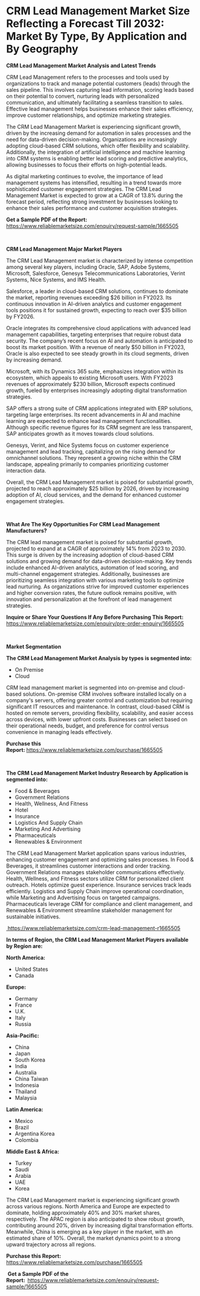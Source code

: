 <p><h1>CRM Lead Management Market Size Reflecting a Forecast Till 2032: Market By Type, By Application and By Geography</h1></p><p><strong>CRM Lead Management Market Analysis and Latest Trends</strong></p>
<p><p>CRM Lead Management refers to the processes and tools used by organizations to track and manage potential customers (leads) through the sales pipeline. This involves capturing lead information, scoring leads based on their potential to convert, nurturing leads with personalized communication, and ultimately facilitating a seamless transition to sales. Effective lead management helps businesses enhance their sales efficiency, improve customer relationships, and optimize marketing strategies.</p><p>The CRM Lead Management Market is experiencing significant growth, driven by the increasing demand for automation in sales processes and the need for data-driven decision-making. Organizations are increasingly adopting cloud-based CRM solutions, which offer flexibility and scalability. Additionally, the integration of artificial intelligence and machine learning into CRM systems is enabling better lead scoring and predictive analytics, allowing businesses to focus their efforts on high-potential leads.</p><p>As digital marketing continues to evolve, the importance of lead management systems has intensified, resulting in a trend towards more sophisticated customer engagement strategies. The CRM Lead Management Market is expected to grow at a CAGR of 13.8% during the forecast period, reflecting strong investment by businesses looking to enhance their sales performance and customer acquisition strategies.</p></p>
<p><strong>Get a Sample PDF of the Report:&nbsp;</strong> <a href="https://www.reliablemarketsize.com/enquiry/request-sample/1665505?utm_campaign=3584&utm_medium=2&utm_source=Github&utm_content=ia&utm_term=20042025&utm_id=crm-lead-management">https://www.reliablemarketsize.com/enquiry/request-sample/1665505</a></p>
<p>&nbsp;</p>
<p><strong>CRM Lead Management Major Market Players</strong></p>
<p><p>The CRM Lead Management market is characterized by intense competition among several key players, including Oracle, SAP, Adobe Systems, Microsoft, Salesforce, Genesys Telecommunications Laboratories, Verint Systems, Nice Systems, and IMS Health.</p><p>Salesforce, a leader in cloud-based CRM solutions, continues to dominate the market, reporting revenues exceeding $26 billion in FY2023. Its continuous innovation in AI-driven analytics and customer engagement tools positions it for sustained growth, expecting to reach over $35 billion by FY2026.</p><p>Oracle integrates its comprehensive cloud applications with advanced lead management capabilities, targeting enterprises that require robust data security. The company’s recent focus on AI and automation is anticipated to boost its market position. With a revenue of nearly $50 billion in FY2023, Oracle is also expected to see steady growth in its cloud segments, driven by increasing demand.</p><p>Microsoft, with its Dynamics 365 suite, emphasizes integration within its ecosystem, which appeals to existing Microsoft users. With FY2023 revenues of approximately $230 billion, Microsoft expects continued growth, fueled by enterprises increasingly adopting digital transformation strategies.</p><p>SAP offers a strong suite of CRM applications integrated with ERP solutions, targeting large enterprises. Its recent advancements in AI and machine learning are expected to enhance lead management functionalities. Although specific revenue figures for its CRM segment are less transparent, SAP anticipates growth as it moves towards cloud solutions.</p><p>Genesys, Verint, and Nice Systems focus on customer experience management and lead tracking, capitalizing on the rising demand for omnichannel solutions. They represent a growing niche within the CRM landscape, appealing primarily to companies prioritizing customer interaction data.</p><p>Overall, the CRM Lead Management market is poised for substantial growth, projected to reach approximately $25 billion by 2026, driven by increasing adoption of AI, cloud services, and the demand for enhanced customer engagement strategies.</p></p>
<p>&nbsp;</p>
<p><strong>What Are The Key Opportunities For CRM Lead Management Manufacturers?</strong></p>
<p><p>The CRM lead management market is poised for substantial growth, projected to expand at a CAGR of approximately 14% from 2023 to 2030. This surge is driven by the increasing adoption of cloud-based CRM solutions and growing demand for data-driven decision-making. Key trends include enhanced AI-driven analytics, automation of lead scoring, and multi-channel engagement strategies. Additionally, businesses are prioritizing seamless integration with various marketing tools to optimize lead nurturing. As organizations strive for improved customer experiences and higher conversion rates, the future outlook remains positive, with innovation and personalization at the forefront of lead management strategies.</p></p>
<p><strong>Inquire or Share Your Questions If Any Before Purchasing This Report:</strong> <a href="https://www.reliablemarketsize.com/enquiry/pre-order-enquiry/1665505?utm_campaign=3584&utm_medium=2&utm_source=Github&utm_content=ia&utm_term=20042025&utm_id=crm-lead-management">https://www.reliablemarketsize.com/enquiry/pre-order-enquiry/1665505</a></p>
<p>&nbsp;</p>
<p><strong>Market Segmentation</strong></p>
<p><strong>The CRM Lead Management Market Analysis by types is segmented into:</strong></p>
<p><ul><li>On Premise</li><li>Cloud</li></ul></p>
<p><p>CRM lead management market is segmented into on-premise and cloud-based solutions. On-premise CRM involves software installed locally on a company's servers, offering greater control and customization but requiring significant IT resources and maintenance. In contrast, cloud-based CRM is hosted on remote servers, providing flexibility, scalability, and easier access across devices, with lower upfront costs. Businesses can select based on their operational needs, budget, and preference for control versus convenience in managing leads effectively.</p></p>
<p><strong>Purchase this Report:&nbsp;</strong><a href="https://www.reliablemarketsize.com/purchase/1665505?utm_campaign=3584&utm_medium=2&utm_source=Github&utm_content=ia&utm_term=20042025&utm_id=crm-lead-management">https://www.reliablemarketsize.com/purchase/1665505</a></p>
<p>&nbsp;</p>
<p><strong>The CRM Lead Management Market Industry Research by Application is segmented into:</strong></p>
<p><ul><li>Food & Beverages</li><li>Government Relations</li><li>Health, Wellness, And Fitness</li><li>Hotel</li><li>Insurance</li><li>Logistics And Supply Chain</li><li>Marketing And Advertising</li><li>Pharmaceuticals</li><li>Renewables & Environment</li></ul></p>
<p><p>The CRM Lead Management Market application spans various industries, enhancing customer engagement and optimizing sales processes. In Food & Beverages, it streamlines customer interactions and order tracking. Government Relations manages stakeholder communications effectively. Health, Wellness, and Fitness sectors utilize CRM for personalized client outreach. Hotels optimize guest experience. Insurance services track leads efficiently. Logistics and Supply Chain improve operational coordination, while Marketing and Advertising focus on targeted campaigns. Pharmaceuticals leverage CRM for compliance and client management, and Renewables & Environment streamline stakeholder management for sustainable initiatives.</p></p>
<p><a href="https://www.reliablemarketsize.com/crm-lead-management-r1665505?utm_campaign=3584&utm_medium=2&utm_source=Github&utm_content=ia&utm_term=20042025&utm_id=crm-lead-management">&nbsp;https://www.reliablemarketsize.com/crm-lead-management-r1665505</a></p>
<p><strong>In terms of Region, the CRM Lead Management Market Players available by Region are:</strong></p>
<p>
    <p> <strong> North America: </strong>
        <ul>
            <li>United States</li>
            <li>Canada</li>
        </ul>
        </p> 
    <p> <strong> Europe: </strong>
        <ul>
            <li>Germany</li>
            <li>France</li>
            <li>U.K.</li>
            <li>Italy</li>
            <li>Russia</li>
        </ul>
        </p> 
    <p> <strong> Asia-Pacific: </strong>
        <ul>
            <li>China</li>
            <li>Japan</li>
            <li>South Korea</li>
            <li>India</li>
            <li>Australia</li>
            <li>China Taiwan</li>
            <li>Indonesia</li>
            <li>Thailand</li>
            <li>Malaysia</li>
        </ul>
        </p> 
    <p> <strong> Latin America: </strong>
        <ul>
            <li>Mexico</li>
            <li>Brazil</li>
            <li>Argentina Korea</li>
            <li>Colombia</li>
        </ul>
        </p> 
    <p> <strong> Middle East & Africa: </strong>
        <ul>
            <li>Turkey</li>
            <li>Saudi</li>
            <li>Arabia</li>
            <li>UAE</li>
            <li>Korea</li>
        </ul>
    </p>
    </p>
<p><p>The CRM Lead Management market is experiencing significant growth across various regions. North America and Europe are expected to dominate, holding approximately 40% and 30% market shares, respectively. The APAC region is also anticipated to show robust growth, contributing around 20%, driven by increasing digital transformation efforts. Meanwhile, China is emerging as a key player in the market, with an estimated share of 10%. Overall, the market dynamics point to a strong upward trajectory across all regions.</p></p>
<p><strong>Purchase this Report: </strong><a href="https://www.reliablemarketsize.com/purchase/1665505?utm_campaign=3584&utm_medium=2&utm_source=Github&utm_content=ia&utm_term=20042025&utm_id=crm-lead-management">https://www.reliablemarketsize.com/purchase/1665505</a></p>
<p>&nbsp;<strong>Get a Sample PDF of the Report:&nbsp;&nbsp;</strong><a href="https://www.reliablemarketsize.com/enquiry/request-sample/1665505?utm_campaign=3584&utm_medium=2&utm_source=Github&utm_content=ia&utm_term=20042025&utm_id=crm-lead-management">https://www.reliablemarketsize.com/enquiry/request-sample/1665505</a></p>
<p><strong></strong></p>
<p><p></p><p></p><p></p></p>
